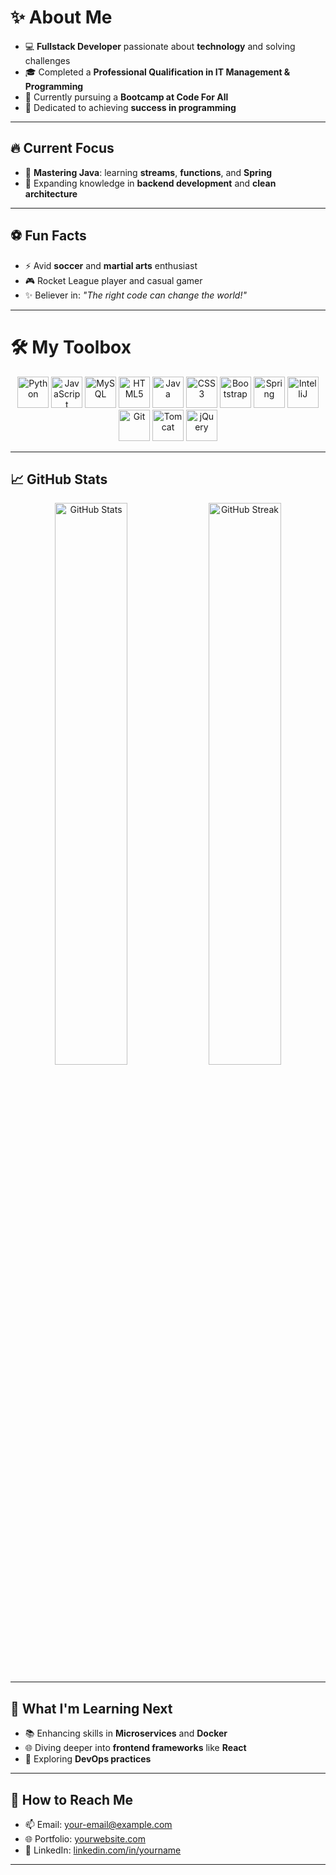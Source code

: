 # ✨ About Me  

- 💻 **Fullstack Developer** passionate about **technology** and solving challenges  
- 🎓 Completed a **Professional Qualification in IT Management & Programming**  
- 🚀 Currently pursuing a **Bootcamp at Code For All**  
- 🎯 Dedicated to achieving **success in programming**  

---

## 🔥 **Current Focus**  
- 🧠 **Mastering Java**: learning **streams**, **functions**, and **Spring**  
- 🌱 Expanding knowledge in **backend development** and **clean architecture**  

---

## ⚽ **Fun Facts**  
- ⚡ Avid **soccer** and **martial arts** enthusiast  
- 🎮 Rocket League player and casual gamer  
- ✨ Believer in: *"The right code can change the world!"*  

---

# 🛠️ **My Toolbox**

<p align="center">
  <!-- Languages -->
  <img src="https://cdn.jsdelivr.net/gh/devicons/devicon/icons/python/python-original.svg" alt="Python" width="50" height="50"/>
  <img src="https://cdn.jsdelivr.net/gh/devicons/devicon/icons/javascript/javascript-original.svg" alt="JavaScript" width="50" height="50"/>
  <img src="https://cdn.jsdelivr.net/gh/devicons/devicon/icons/mysql/mysql-original.svg" alt="MySQL" width="50" height="50"/>
  <img src="https://cdn.jsdelivr.net/gh/devicons/devicon/icons/html5/html5-original.svg" alt="HTML5" width="50" height="50"/>
  <img src="https://cdn.jsdelivr.net/gh/devicons/devicon/icons/java/java-original.svg" alt="Java" width="50" height="50"/>
  <img src="https://cdn.jsdelivr.net/gh/devicons/devicon/icons/css3/css3-original.svg" alt="CSS3" width="50" height="50"/>

  <!-- Frameworks -->
  <img src="https://cdn.jsdelivr.net/gh/devicons/devicon/icons/bootstrap/bootstrap-original.svg" alt="Bootstrap" width="50" height="50"/>
  <img src="https://cdn.jsdelivr.net/gh/devicons/devicon/icons/spring/spring-original.svg" alt="Spring" width="50" height="50"/>

  <!-- Others -->
  <img src="https://cdn.jsdelivr.net/gh/devicons/devicon/icons/intellij/intellij-original.svg" alt="IntelliJ" width="50" height="50"/>
  <img src="https://cdn.jsdelivr.net/gh/devicons/devicon/icons/git/git-original.svg" alt="Git" width="50" height="50"/>
  <img src="https://cdn.jsdelivr.net/gh/devicons/devicon/icons/tomcat/tomcat-original.svg" alt="Tomcat" width="50" height="50"/>

  <!-- Libraries -->
  <img src="https://cdn.jsdelivr.net/gh/devicons/devicon/icons/jquery/jquery-original.svg" alt="jQuery" width="50" height="50"/>
</p>

---

## 📈 **GitHub Stats**

<p align="center">
  <img src="https://github-readme-stats.vercel.app/api?username=seu-username&show_icons=true&theme=radical" alt="GitHub Stats" width="48%"/>
  <img src="https://github-readme-streak-stats.herokuapp.com/?user=seu-username&theme=radical" alt="GitHub Streak" width="48%"/>
</p>

---

## 🚀 **What I'm Learning Next**  
- 📚 Enhancing skills in **Microservices** and **Docker**  
- 🌐 Diving deeper into **frontend frameworks** like **React**  
- 🔗 Exploring **DevOps practices**  

---

## 🌟 **How to Reach Me**

- 📫 Email: your-email@example.com  
- 🌐 Portfolio: [yourwebsite.com](https://yourwebsite.com)  
- 🔗 LinkedIn: [linkedin.com/in/yourname](https://linkedin.com/in/yourname)  

---
